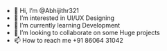 - 👋 Hi, I’m @Abhijithr321
- 👀 I’m interested in UI/UX Designing
- 🌱 I’m currently learning Development 
- 💞️ I’m looking to collaborate on some Huge projects
- 📫 How to reach me +91 86064 31042

<!---
Abhijithr321/Abhijithr321 is a ✨ special ✨ repository because its `README.md` (this file) appears on your GitHub profile.
You can click the Preview link to take a look at your changes.
--->
